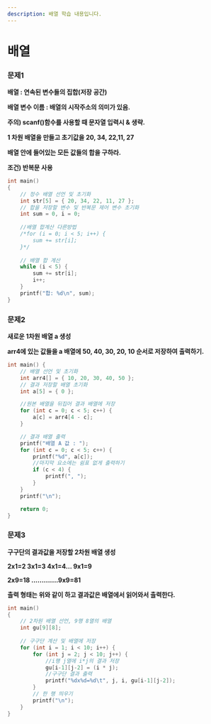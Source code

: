 ```yaml
---
description: 배열 학습 내용입니다.
---
```


# 배열

### 문제1

**배열 : 연속된 변수들의 집합(저장 공간)**&#x20;

&#x20;**배열 변수 이름 : 배열의 시작주소의 의미가 있음.**

**주의) scanf()함수를 사용할 때 문자열 입력시 & 생략.**

&#x20;**1 차원 배열을 만들고 초기값을 20, 34, 22,11, 27**

**배열 안에 들어있는 모든 값들의 합을 구하라.**

&#x20;**조건) 반복문 사용**

```c
int main()
{
	// 정수 배열 선언 및 초기화
	int str[5] = { 20, 34, 22, 11, 27 };
	// 합을 저장할 변수 및 반복문 제어 변수 초기화
	int sum = 0, i = 0;
	
	//배열 합계산 다른방법
	/*for (i = 0; i < 5; i++) {
		sum += str[i];
	}*/
	
	// 배열 합 계산
	while (i < 5) {
		sum += str[i];
		i++;
	}
	printf("합: %d\n", sum);
}
```

### 문제2

**새로운 1차원 배열 a 생성**&#x20;

&#x20;**arr4에 있는 값들을 a 배열에 50, 40, 30, 20, 10 순서로 저장하여 출력하기.**

```c
int main() {
    // 배열 선언 및 초기화
    int arr4[] = { 10, 20, 30, 40, 50 };
    // 결과 저장할 배열 초기화
    int a[5] = { 0 };

    //원본 배열을 뒤집어 결과 배열에 저장
    for (int c = 0; c < 5; c++) {
        a[c] = arr4[4 - c];
    }

    // 결과 배열 출력
    printf("배열 A 값 : ");
    for (int c = 0; c < 5; c++) {
        printf("%d", a[c]);
        //마지막 요소에는 쉼표 없게 출력하기
        if (c < 4) {
            printf(", ");
        }
    }
    printf("\n");

    return 0;
}
```

### 문제3

**구구단의 결과값을 저장할 2차원 배열 생성**&#x20;

**2x1=2 3x1=3 4x1=4... 9x1=9**&#x20;

&#x20;**2x9=18 .............9x9=81**&#x20;

**출력 형태는 위와 같이 하고 결과값은 배열에서 읽어와서 출력한다.**

```c
int main()
{
	// 2차원 배열 선언, 9행 8열의 배열
	int gu[9][8];
	
	// 구구단 계산 및 배열에 저장
	for (int i = 1; i < 10; i++) {
		for (int j = 2; j < 10; j++) {
			//i행 j열에 i*j의 결과 저장
			gu[i-1][j-2] = (i * j);
			//구구단 결과 출력
			printf("%dx%d=%d\t", j, i, gu[i-1][j-2]);
		}
		// 한 행 띄우기
		printf("\n");
	}
}
```

